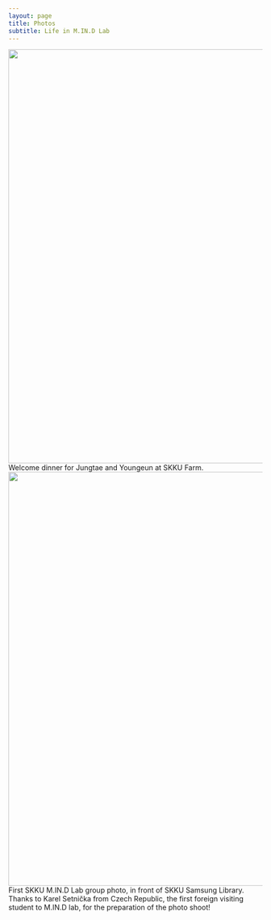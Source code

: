 ```yaml
---
layout: page
title: Photos
subtitle: Life in M.IN.D Lab
---
```



<img src="https://raw.githubusercontent.com/mindlab-skku/mindlab-skku.github.io/master/img/180305_newcomer_welcome_dinner_mokjang.jpeg" width="820" align="center"/> 
</br>
Welcome dinner for Jungtae and Youngeun at SKKU Farm.
</br>
<img src="https://raw.githubusercontent.com/mindlab-skku/mindlab-skku.github.io/master/img/group_photo.jpg" width="820" align="center"/>
</br>
First SKKU M.IN.D Lab group photo, in front of SKKU Samsung Library. 
</br>
Thanks to Karel Setnička from Czech Republic, the first foreign visiting student to M.IN.D lab, for the preparation of the photo shoot!
